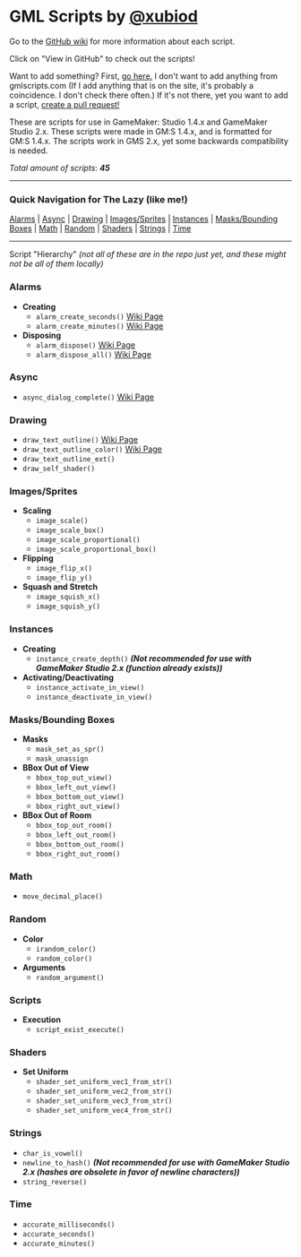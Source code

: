 # GML Scripts by [@xubiod](https://twitter.com/Xubiod)

Go to the [GitHub wiki](https://github.com/xubiod/gml-scripts/wiki) for more information about each script.

Click on "View in GitHub" to check out the scripts!

Want to add something? First, [go here.](http://www.gmlscripts.com/script/index) I don't want to add anything from gmlscripts.com (If I add anything that is on the site, it's probably a coincidence. I don't check there often.) If it's not there, yet you want to add a script, [create a pull request!](https://github.com/xubiod/gml-scripts/pulls)

These are scripts for use in GameMaker: Studio 1.4.x and GameMaker Studio 2.x. These scripts were made in GM:S 1.4.x, and is formatted for GM:S 1.4.x. The scripts work in GMS 2.x, yet some backwards compatibility is needed.

*Total amount of scripts*: **_45_** 

---

### Quick Navigation for The Lazy (like me!)

[Alarms](#alarms) \| [Async](#async) \| [Drawing](#drawing) \| [Images/Sprites](#imagessprites) \| [Instances](#instances) \| [Masks/Bounding Boxes](#masksbounding-boxes) \| [Math](#math) \| [Random](#random) \| [Shaders](#shaders) \| [Strings](#strings) \| [Time](#time)

---

Script "Hierarchy"
*(not all of these are in the repo just yet, and these might not be all of them locally)*

### Alarms
 * **Creating**
   * `alarm_create_seconds()` [Wiki Page](https://github.com/xubiod/gml-scripts/wiki/alarm_create_seconds()) 
   * `alarm_create_minutes()` [Wiki Page](https://github.com/xubiod/gml-scripts/wiki/alarm_create_minutes()) 
 * **Disposing**
   * `alarm_dispose()` [Wiki Page](https://github.com/xubiod/gml-scripts/wiki/alarm_dispose()) 
   * `alarm_dispose_all()` [Wiki Page](https://github.com/xubiod/gml-scripts/wiki/alarm_dispose_all()) 

### Async
 * `async_dialog_complete()` [Wiki Page](https://github.com/xubiod/gml-scripts/wiki/async_dialog_complete()) 

### Drawing
 * `draw_text_outline()` [Wiki Page](https://github.com/xubiod/gml-scripts/wiki/draw_text_outline())
 * `draw_text_outline_color()` [Wiki Page](https://github.com/xubiod/gml-scripts/wiki/draw_text_outline_color())
 * `draw_text_outline_ext()`
 * `draw_self_shader()`

### Images/Sprites
 * **Scaling**
   * `image_scale()`
   * `image_scale_box()`
   * `image_scale_proportional()`
   * `image_scale_proportional_box()`
 * **Flipping**
   * `image_flip_x()`
   * `image_flip_y()`
 * **Squash and Stretch**
   * `image_squish_x()`
   * `image_squish_y()`

### Instances
 * **Creating**
   * `instance_create_depth()` **_(Not recommended for use with GameMaker Studio 2.x (function already exists))_**
 * **Activating/Deactivating**
   * `instance_activate_in_view()`
   * `instance_deactivate_in_view()`
 
### Masks/Bounding Boxes
 * **Masks**
   * `mask_set_as_spr()`
   * `mask_unassign`
 * **BBox Out of View**
   * `bbox_top_out_view()`
   * `bbox_left_out_view()`
   * `bbox_bottom_out_view()`
   * `bbox_right_out_view()`
 * **BBox Out of Room**
   * `bbox_top_out_room()`
   * `bbox_left_out_room()`
   * `bbox_bottom_out_room()`
   * `bbox_right_out_room()`

### Math
 * `move_decimal_place()`

### Random
 * **Color**
   * `irandom_color()`
   * `random_color()`
 * **Arguments**
   * `random_argument()`

### Scripts
 * **Execution**
   * `script_exist_execute()`

### Shaders
 * **Set Uniform**
   * `shader_set_uniform_vec1_from_str()`
   * `shader_set_uniform_vec2_from_str()`
   * `shader_set_uniform_vec3_from_str()`
   * `shader_set_uniform_vec4_from_str()`

### Strings
 * `char_is_vowel()`
 * `newline_to_hash()` **_(Not recommended for use with GameMaker Studio 2.x (hashes are obsolete in favor of newline characters))_**
 * `string_reverse()`

### Time
 * `accurate_milliseconds()`
 * `accurate_seconds()`
 * `accurate_minutes()`
